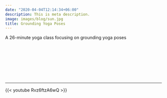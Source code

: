 ```yaml
---
date: "2020-04-04T12:14:34+06:00"
description: This is meta description.
image: images/blog/sun.jpg
title: Grounding Yoga Poses
---
```


A 26-minute yoga class focusing on grounding yoga poses 

&nbsp;

&nbsp;

&nbsp;

&nbsp;

---

{{< youtube Rvz6ftzA6wQ >}}